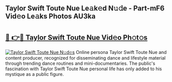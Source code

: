 ## Taylor Swift Toute Nue Le𝚊k𝚎d N𝚞𝚍e - Part-mF6 Vid𝚎o Le𝚊ks Photos AU3ka

# <h2><a href="http://fb2u5y8.evod.top/?m=Taylor+Swift+Toute+Nue">🔗 👉🔴 Taylor Swift Toute Nue Vid𝚎o Ph𝚘t𝚘s</a></h2>

[![Taylor Swift Toute Nue N𝚞d𝚎s](https://i.imgur.com/8V9OHl7.gif)](http://fb2u5y8.evod.top/?m=Taylor+Swift+Toute+Nue)
Online persona Taylor Swift Toute Nue and content producer, recognized for disseminating dance and lifestyle material through trending dance routines and mini-documentaries. The public's fascination with Taylor Swift Toute Nue personal life has only added to his mystique as a public figure. 
